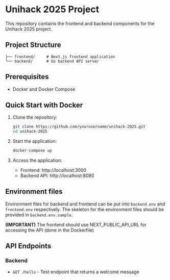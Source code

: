 # Unihack 2025 Project

This repository contains the frontend and backend components for the Unihack 2025 project.

## Project Structure

```
├── frontend/     # Next.js frontend application
└── backend/      # Go backend API server
```

## Prerequisites

- Docker and Docker Compose

## Quick Start with Docker

1. Clone the repository:
   ```bash
   git clone https://github.com/yourusername/unihack-2025.git
   cd unihack-2025
   ```

2. Start the application:
   ```bash
   docker-compose up
   ```

3. Access the application:
   - Frontend: http://localhost:3000
   - Backend API: http://localhost:8080

## Environment files
Environment files for backend and frontend can be put into `backend.env` and `frontend.env` respectively. The skeleton for the environment files should be provided in `backend.env.sample`.

**(IMPORTANT)** The frontend should use NEXT_PUBLIC_API_URL for accessing the API (done in the Dockerfile)

## API Endpoints

### Backend

- `GET /hello` - Test endpoint that returns a welcome message
